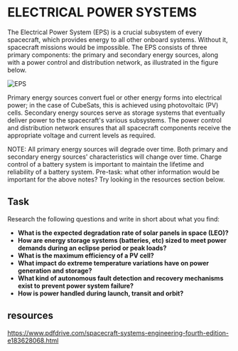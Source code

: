 # **ELECTRICAL POWER SYSTEMS**
The Electrical Power System (EPS) is a crucial subsystem of every spacecraft, which provides energy to all other onboard systems. Without it, spacecraft missions would be impossible.
The EPS consists of three primary components: the primary and secondary energy sources, along with a power control and distribution network, as illustrated in the figure below.

![EPS](https://github.com/user-attachments/assets/14dcb46a-0a96-4982-9ae2-7a378e4319f1)

Primary energy sources convert fuel or other energy forms into electrical power; in the case of CubeSats, this is achieved using photovoltaic (PV) cells.
Secondary energy sources serve as storage systems that eventually deliver power to the spacecraft's various subsystems.
The power control and distribution network ensures that all spacecraft components receive the appropriate voltage and current levels as required.

NOTE:
All primary energy sources will degrade over time.
Both primary and secondary energy sources' characteristics will change over time.
Charge control of a battery system is important to maintain the lifetime and reliability of a battery system.
Pre-task: what other information would be important for the above notes? Try looking in the resources section below.

## **Task**
Research the following questions and write in short about what you find:

- **What is the expected degradation rate of solar panels in space (LEO)?**
- **How are energy storage systems (batteries, etc) sized to meet power demands during an eclipse period or peak loads?**
- **What is the maximum efficiency of a PV cell?**
- **What impact do extreme temperature variations have on power generation and storage?**
- **What kind of autonomous fault detection and recovery mechanisms exist to prevent power system failure?**
- **How is power handled during launch, transit and orbit?**

## **resources**
https://www.pdfdrive.com/spacecraft-systems-engineering-fourth-edition-e183628068.html
